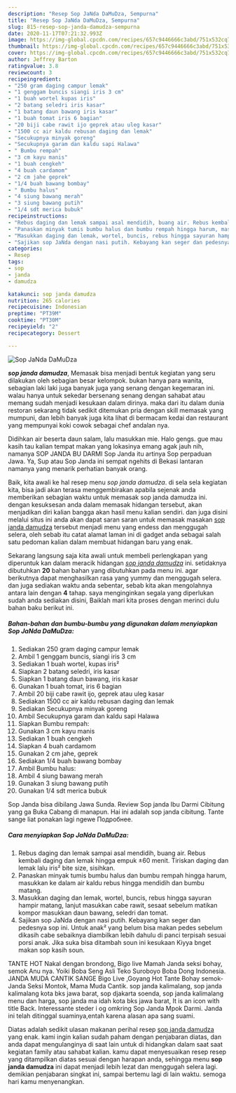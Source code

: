 ```yaml
---
description: "Resep Sop JaNda DaMuDza, Sempurna"
title: "Resep Sop JaNda DaMuDza, Sempurna"
slug: 815-resep-sop-janda-damudza-sempurna
date: 2020-11-17T07:21:32.993Z
image: https://img-global.cpcdn.com/recipes/657c9446666c3abd/751x532cq70/sop-janda-damudza-foto-resep-utama.jpg
thumbnail: https://img-global.cpcdn.com/recipes/657c9446666c3abd/751x532cq70/sop-janda-damudza-foto-resep-utama.jpg
cover: https://img-global.cpcdn.com/recipes/657c9446666c3abd/751x532cq70/sop-janda-damudza-foto-resep-utama.jpg
author: Jeffrey Barton
ratingvalue: 3.8
reviewcount: 3
recipeingredient:
- "250 gram daging campur lemak"
- "1 genggam buncis siangi iris 3 cm"
- "1 buah wortel kupas iris"
- "2 batang seledri iris kasar"
- "1 batang daun bawang iris kasar"
- "1 buah tomat iris 6 bagian"
- "20 biji cabe rawit ijo geprek atau uleg kasar"
- "1500 cc air kaldu rebusan daging dan lemak"
- "Secukupnya minyak goreng"
- "Secukupnya garam dan kaldu sapi Halawa"
- " Bumbu rempah"
- "3 cm kayu manis"
- "1 buah cengkeh"
- "4 buah cardamom"
- "2 cm jahe geprek"
- "1/4 buah bawang bombay"
- " Bumbu halus"
- "4 siung bawang merah"
- "3 siung bawang putih"
- "1/4 sdt merica bubuk"
recipeinstructions:
- "Rebus daging dan lemak sampai asal mendidih, buang air. Rebus kembali daging dan lemak hingga empuk ±60 menit. Tiriskan daging dan lemak lalu iris² bite size, sisihkan."
- "Panaskan minyak tumis bumbu halus dan bumbu rempah hingga harum, masukkan ke dalam air kaldu rebus hingga mendidih dan bumbu matang."
- "Masukkan daging dan lemak, wortel, buncis, rebus hingga sayuran hampir matang, lanjut masukkan cabe rawit, sesaat sebelum matikan kompor masukkan daun bawang, seledri dan tomat."
- "Sajikan sop JaNda dengan nasi putih. Kebayang kan seger dan pedesnya sop ini. Untuk anak² yang belum bisa makan pedes sebelum dikasih cabe sebaiknya diambilkan lebih dahulu di panci terpisah sesuai porsi anak. Jika suka bisa ditambah soun ini kesukaan Kiyya bnget makan sop kasih soun."
categories:
- Resep
tags:
- sop
- janda
- damudza

katakunci: sop janda damudza 
nutrition: 265 calories
recipecuisine: Indonesian
preptime: "PT39M"
cooktime: "PT30M"
recipeyield: "2"
recipecategory: Dessert

---
```



![Sop JaNda DaMuDza](https://img-global.cpcdn.com/recipes/657c9446666c3abd/751x532cq70/sop-janda-damudza-foto-resep-utama.jpg)

<b><i>sop janda damudza</i></b>, Memasak bisa menjadi bentuk kegiatan yang seru dilakukan oleh sebagian besar kelompok. bukan hanya para wanita, sebagian laki laki juga banyak juga yang senang dengan kegemaran ini. walau hanya untuk sekedar bersenang senang dengan sahabat atau memang sudah menjadi kesukaan dalam dirinya. maka dari itu dalam dunia restoran sekarang tidak sedikit ditemukan pria dengan skill memasak yang mumpuni, dan lebih banyak juga kita lihat di bermacam kedai dan restaurant yang mempunyai koki cowok sebagai chef andalan nya.

Didihkan air beserta daun salam, lalu masukkan mie. Halo gengs. gue mau kasih tau kalian tempat makan yang lokasinya emang agak jauh nih, namanya SOP JANDA BU DARMI Sop Janda itu artinya Sop perpaduan Jawa. Ya, Sup atau Sop Janda ini sempat ngehits di Bekasi lantaran namanya yang menarik perhatian banyak orang.

Baik, kita awali ke hal resep menu <i>sop janda damudza</i>. di sela sela kegiatan kita, bisa jadi akan terasa menggembirakan apabila sejenak anda memberikan sebagian waktu untuk memasak sop janda damudza ini. dengan kesuksesan anda dalam memasak hidangan tersebut, akan menjadikan diri kalian bangga akan hasil menu kalian sendiri. dan juga disini melalui situs ini anda akan dapat saran saran untuk memasak masakan <u>sop janda damudza</u> tersebut menjadi menu yang endess dan menggugah selera, oleh sebab itu catat alamat laman ini di gadget anda sebagai salah satu pedoman kalian dalam membuat hidangan baru yang enak.


Sekarang langsung saja kita awali untuk membeli perlengkapan yang diperuntuk kan dalam meracik hidangan <u><i>sop janda damudza</i></u> ini. setidaknya dibutuhkan <b>20</b> bahan bahan yang dibutuhkan pada menu ini. agar berikutnya dapat menghasilkan rasa yang yummy dan menggugah selera. dan juga sediakan waktu anda sebentar, sebab kita akan mengolahnya antara lain dengan <b>4</b> tahap. saya menginginkan segala yang diperlukan sudah anda sediakan disini, Baiklah mari kita proses dengan merinci dulu bahan baku berikut ini.

<!--inarticleads1-->

##### Bahan-bahan dan bumbu-bumbu yang digunakan dalam menyiapkan Sop JaNda DaMuDza:

1. Sediakan 250 gram daging campur lemak
1. Ambil 1 genggam buncis, siangi iris 3 cm
1. Sediakan 1 buah wortel, kupas iris²
1. Siapkan 2 batang seledri, iris kasar
1. Siapkan 1 batang daun bawang, iris kasar
1. Gunakan 1 buah tomat, iris 6 bagian
1. Ambil 20 biji cabe rawit ijo, geprek atau uleg kasar
1. Sediakan 1500 cc air kaldu rebusan daging dan lemak
1. Sediakan Secukupnya minyak goreng
1. Ambil Secukupnya garam dan kaldu sapi Halawa
1. Siapkan  Bumbu rempah:
1. Gunakan 3 cm kayu manis
1. Sediakan 1 buah cengkeh
1. Siapkan 4 buah cardamom
1. Gunakan 2 cm jahe, geprek
1. Sediakan 1/4 buah bawang bombay
1. Ambil  Bumbu halus:
1. Ambil 4 siung bawang merah
1. Gunakan 3 siung bawang putih
1. Gunakan 1/4 sdt merica bubuk


Sop Janda bisa dibilang Jawa Sunda. Review Sop janda Ibu Darmi Cibitung yang ga Buka Cabang di manapun. Hai ini adalah sop janda cibitung. Tante sange liat ponakan lagi ngewe Подробнее. 

<!--inarticleads2-->

##### Cara menyiapkan Sop JaNda DaMuDza:

1. Rebus daging dan lemak sampai asal mendidih, buang air. Rebus kembali daging dan lemak hingga empuk ±60 menit. Tiriskan daging dan lemak lalu iris² bite size, sisihkan.
1. Panaskan minyak tumis bumbu halus dan bumbu rempah hingga harum, masukkan ke dalam air kaldu rebus hingga mendidih dan bumbu matang.
1. Masukkan daging dan lemak, wortel, buncis, rebus hingga sayuran hampir matang, lanjut masukkan cabe rawit, sesaat sebelum matikan kompor masukkan daun bawang, seledri dan tomat.
1. Sajikan sop JaNda dengan nasi putih. Kebayang kan seger dan pedesnya sop ini. Untuk anak² yang belum bisa makan pedes sebelum dikasih cabe sebaiknya diambilkan lebih dahulu di panci terpisah sesuai porsi anak. Jika suka bisa ditambah soun ini kesukaan Kiyya bnget makan sop kasih soun.


TANTE HOT Nakal dengan brondong, Bigo live Mamah Janda seksi bohay, semok Anu nya. Yoiki Boba Seng Asli Teko Suroboyo Boba Dong Indonesia. JANDA MUDA CANTIK SANGE Bigo Live ,Goyang Hot Tante Bohay semok-Janda Seksi Montok, Mama Muda Cantik. sop janda kalimalang, sop janda kalimalang kota bks jawa barat, sop djakarta soenda, sop janda kalimalang menu dan harga, sop janda ma idah kota bks jawa barat, It is an icon with title Back. Interessante steder i og omkring Sop Janda Mpok Darmi. Janda ini telah ditinggal suaminya,entah karena alasan apa sang suami. 

Diatas adalah sedikit ulasan makanan perihal resep <u>sop janda damudza</u> yang enak. kami ingin kalian sudah paham dengan penjabaran diatas, dan anda dapat mengulanginya di saat lain untuk di hidangkan dalam saat saat kegiatan family atau sahabat kalian. kamu dapat menyesuaikan resep resep yang ditampilkan diatas sesuai dengan harapan anda, sehingga menu <b>sop janda damudza</b> ini dapat menjadi lebih lezat dan menggugah selera lagi. demikian penjabaran singkat ini, sampai bertemu lagi di lain waktu. semoga hari kamu menyenangkan.
